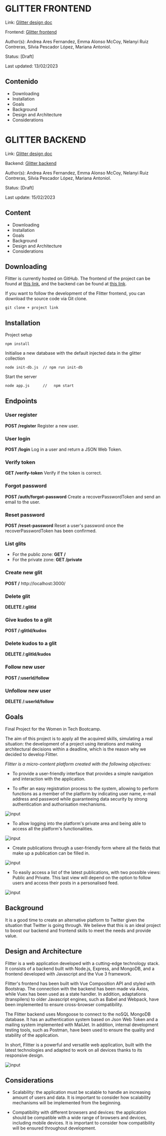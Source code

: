 # GLITTER FRONTEND
Link: [Glitter design doc](https://github.com/No-Woman-No-Work/Glitter-Vue#readme)

Frontend: [Glitter frontend](https://github.com/No-Woman-No-Work/Glitter-Vue)

Author(s): Andrea Ares Fernandez, Emma Alonso McCoy, Nelanyi Ruiz Contreras, Silvia Pescador López, Mariana Antoniol.

Status: [Draft]

Last updated: 13/02/2023

## Contenido
- Downloading
- Installation
- Goals
- Background
- Design and Architecture
- Considerations
# GLITTER BACKEND
Link: [Glitter design doc](https://github.com/No-Woman-No-Work/Glitter-api/blob/main/README.md)

Backend: [Glitter backend](https://github.com/No-Woman-No-Work/Glitter-api/blob/main/README.md)

Author(s): Andrea Ares Fernandez, Emma Alonso McCoy, Nelanyi Ruiz Contreras, Silvia Pescador López, Mariana Antoniol.

Status: [Draft]

Last update: 15/02/2023

## Content
- Downloading
- Installation
- Goals
- Background
- Design and Architecture
- Considerations


## Downloading
Flitter is currently hosted on GitHub. The frontend of the project can be found at [this link](https://github.com/No-Woman-No-Work/Glitter-Vue), and the backend can be found at [this link](https://github.com/No-Woman-No-Work/Glitter-api).

If you want to follow the development of the Flitter frontend, you can download the source code via Git clone.

```
git clone + project link
```

## Installation

Project setup

```
npm install
```

Initialise a new database with the default injected data in the glitter collection

```
node init-db.js  // npm run init-db
```

Start the server

```
node app.js      //   npm start
```

## Endpoints

### User register
**POST /register**
Register a new user.

### User login
**POST /login**
Log in a user and return a JSON Web Token.

### Verify token
**GET /verify-token**
Verify if the token is correct.

### Forgot password
**POST /auth/forgot-password**
Create a recoverPasswordToken and send an email to the user.

### Reset password
**POST /reset-password**
Reset a user's password once the recoverPasswordToken has been confirmed.

### List glits
- For the public zone: **GET /** 
- For the private zone: **GET /private** 

### Create new glit
**POST /**
http://localhost:3000/

### Delete glit
**DELETE /:glitId**

### Give kudos to a glit
**POST /:glitId/kudos**

### Delete kudos to a glit
**DELETE /:glitId/kudos**

### Follow new user
**POST /:userId/follow**

### Unfollow new user
**DELETE /:userId/follow**


## Goals
Final Project for the Women in Tech Bootcamp.

The aim of this project is to apply all the acquired skills, simulating a real situation: the development of a project using iterations and making architectural decisions within a deadline, which is the reason why we decided to develop Flitter.

_Flitter is a micro-content platform created with the following objectives:_ 

- To provide a user-friendly interface that provides a simple navigation and interaction with the application.

- To offer an easy registration process to the system, allowing to perform functions as a member of the platform by indicating user name, e-mail address and password while guaranteeing data security by strong authentication and authorisation mechanisms.

![input](https://user-images.githubusercontent.com/50715363/215982356-72e9a497-cc91-4109-97d7-595d5b2a9f19.png)

- To allow logging into the platform's private area and being able to access all the platform's functionalities.

![input](https://user-images.githubusercontent.com/50715363/215983030-9a6ed6fd-03b7-47e8-82d6-545bbcdab9a0.png)

- Create publications through a user-friendly form where all the fields that make up a publication can be filled in.

![input](https://user-images.githubusercontent.com/50715363/216117628-caad82ab-c973-4f93-89fa-94ebc7c9faa5.png)

- To easily access a list of the latest publications, with two possible views: Public and Private. This last view will depend on the option to follow users and access their posts in a personalised feed.

![input](https://user-images.githubusercontent.com/50715363/216122456-a706d9cc-5c74-4b36-ab57-6801f8742725.png)

## Background
It is a good time to create an alternative platform to Twitter given the situation that Twitter is going through. We believe that this is an ideal project to boost our backend and frontend skills to meet the needs and provide value.

## Design and Architecture
Flitter is a web application developed with a cutting-edge technology stack. It consists of a backend built with Node.js, Express, and MongoDB, and a frontend developed with Javascript and the Vue 3 framework.

Flitter's frontend has been built with Vue Composition API and styled with Bootstrap. The connection with the backend has been made via Axios, while Vuex has been used as a state handler. In addition, adaptations (transpilers) to older Javascript engines, such as Babel and Webpack, have been implemented to ensure cross-browser compatibility.

The Flitter backend uses Mongoose to connect to the noSQL MongoDB database. It has an authentication system based on Json Web Token and a mailing system implemented with MailJet. In addition, internal development testing tools, such as Postman, have been used to ensure the quality and stability of the application.

In short, Flitter is a powerful and versatile web application, built with the latest technologies and adapted to work on all devices thanks to its responsive design.

![input](https://user-images.githubusercontent.com/50715363/218560841-5ae5c39a-f3d8-4b0e-aab0-e9fe8a2cf7b6.png)

## Considerations
- Scalability: the application must be scalable to handle an increasing amount of users and data. It is important to consider how scalability mechanisms will be implemented from the beginning.

- Compatibility with different browsers and devices: the application should be compatible with a wide range of browsers and devices, including mobile devices. It is important to consider how compatibility will be ensured throughout development.

